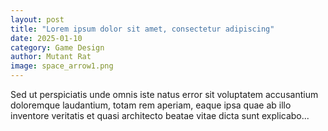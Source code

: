 ```yaml
---
layout: post
title: "Lorem ipsum dolor sit amet, consectetur adipiscing"
date: 2025-01-10
category: Game Design
author: Mutant Rat
image: space_arrow1.png
---
```


Sed ut perspiciatis unde omnis iste natus error sit voluptatem accusantium doloremque laudantium, totam rem aperiam, eaque ipsa quae ab illo inventore veritatis et quasi architecto beatae vitae dicta sunt explicabo...